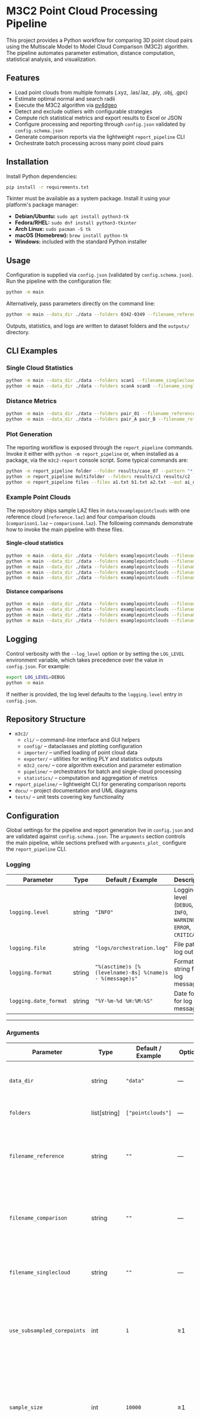 # M3C2 Point Cloud Processing Pipeline

This project provides a Python workflow for comparing 3D point cloud pairs using the Multiscale Model to Model Cloud Comparison (M3C2) algorithm. The pipeline automates parameter estimation, distance computation, statistical analysis, and visualization.

## Features
- Load point clouds from multiple formats (.xyz, .las/.laz, .ply, .obj, .gpc)
- Estimate optimal normal and search radii
- Execute the M3C2 algorithm via [py4dgeo](https://github.com/py4dgeo/py4dgeo)
- Detect and exclude outliers with configurable strategies
- Compute rich statistical metrics and export results to Excel or JSON
- Configure processing and reporting through `config.json` validated by `config.schema.json`
- Generate comparison reports via the lightweight `report_pipeline` CLI
- Orchestrate batch processing across many point cloud pairs

## Installation
Install Python dependencies:

```bash
pip install -r requirements.txt
```

Tkinter must be available as a system package. Install it using your platform's
package manager:

- **Debian/Ubuntu:** `sudo apt install python3-tk`
- **Fedora/RHEL:** `sudo dnf install python3-tkinter`
- **Arch Linux:** `sudo pacman -S tk`
- **macOS (Homebrew):** `brew install python-tk`
- **Windows:** included with the standard Python installer

## Usage
Configuration is supplied via `config.json` (validated by `config.schema.json`).
Run the pipeline with the configuration file:

```bash
python -m main
```

Alternatively, pass parameters directly on the command line:

```bash
python -m main --data_dir ./data --folders 0342-0349 --filename_reference reference.ply --filename_comparison comparison.ply
```

Outputs, statistics, and logs are written to dataset folders and the `outputs/` directory.

## CLI Examples

### Single Cloud Statistics

```bash
python -m main --data_dir ./data --folders scan1 --filename_singlecloud surface.las --stats_singleordistance single
python -m main --data_dir ./data --folders scanA scanB --filename_singlecloud points.ply --stats_singleordistance single --output_format json
```

### Distance Metrics

```bash
python -m main --data_dir ./data --folders pair_01 --filename_reference ref.ply --filename_comparison cmp.ply --stats_singleordistance distance
python -m main --data_dir ./data --folders pair_A pair_B --filename_reference ref.las --filename_comparison cmp.las --stats_singleordistance distance --use_subsampled_corepoints 5 --outlier_detection_method nmad
```

### Plot Generation

The reporting workflow is exposed through the `report_pipeline` commands. Invoke
it either with `python -m report_pipeline` or, when installed as a package, via
the `m3c2-report` console script. Some typical commands are:

```bash
python -m report_pipeline folder --folder results/case_07 --pattern "*_distances.txt" --out case_07.pdf
python -m report_pipeline multifolder --folders results/c1 results/c2 --pattern "*_dist.txt" --paired --out all_cases.pdf
python -m report_pipeline files --files a1.txt b1.txt a2.txt --out ai_overlay.pdf --legend
```

### Example Point Clouds

The repository ships sample LAZ files in `data/examplepointclouds` with one
reference cloud (`reference.laz`) and four comparison clouds
(`comparison1.laz` – `comparison4.laz`). The following commands demonstrate how
to invoke the main pipeline with these files.

#### Single-cloud statistics

```bash
python -m main --data_dir ./data --folders examplepointclouds --filename_singlecloud reference.laz --stats_singleordistance single --use_subsampled_corepoints 1 --sample_size 10000 --scale_strategy radius --only_stats --output_format excel --project EXAMPLE --normal_override 0.1 --proj_override 0.2 --use_existing_params --outlier_detection_method rmse --outlier_multiplicator 3.0
python -m main --data_dir ./data --folders examplepointclouds --filename_singlecloud comparison1.laz --stats_singleordistance single --use_subsampled_corepoints 1 --sample_size 10000 --scale_strategy radius --only_stats --output_format excel --project EXAMPLE --normal_override 0.1 --proj_override 0.2 --use_existing_params --outlier_detection_method rmse --outlier_multiplicator 3.0
python -m main --data_dir ./data --folders examplepointclouds --filename_singlecloud comparison2.laz --stats_singleordistance single --use_subsampled_corepoints 1 --sample_size 10000 --scale_strategy radius --only_stats --output_format excel --project EXAMPLE --normal_override 0.1 --proj_override 0.2 --use_existing_params --outlier_detection_method rmse --outlier_multiplicator 3.0
python -m main --data_dir ./data --folders examplepointclouds --filename_singlecloud comparison3.laz --stats_singleordistance single --use_subsampled_corepoints 1 --sample_size 10000 --scale_strategy radius --only_stats --output_format excel --project EXAMPLE --normal_override 0.1 --proj_override 0.2 --use_existing_params --outlier_detection_method rmse --outlier_multiplicator 3.0
python -m main --data_dir ./data --folders examplepointclouds --filename_singlecloud comparison4.laz --stats_singleordistance single --use_subsampled_corepoints 1 --sample_size 10000 --scale_strategy radius --only_stats --output_format excel --project EXAMPLE --normal_override 0.1 --proj_override 0.2 --use_existing_params --outlier_detection_method rmse --outlier_multiplicator 3.0
```

#### Distance comparisons

```bash
python -m main --data_dir ./data --folders examplepointclouds --filename_reference reference.laz --filename_comparison comparison1.laz --stats_singleordistance distance --use_subsampled_corepoints 5 --sample_size 10000 --scale_strategy radius --no-only_stats --output_format json --project EXAMPLE --normal_override 0.1 --proj_override 0.2 --no-use_existing_params --outlier_detection_method nmad --outlier_multiplicator 3.0
python -m main --data_dir ./data --folders examplepointclouds --filename_reference reference.laz --filename_comparison comparison2.laz --stats_singleordistance distance --use_subsampled_corepoints 5 --sample_size 10000 --scale_strategy radius --no-only_stats --output_format json --project EXAMPLE --normal_override 0.1 --proj_override 0.2 --no-use_existing_params --outlier_detection_method nmad --outlier_multiplicator 3.0
python -m main --data_dir ./data --folders examplepointclouds --filename_reference reference.laz --filename_comparison comparison3.laz --stats_singleordistance distance --use_subsampled_corepoints 5 --sample_size 10000 --scale_strategy radius --no-only_stats --output_format json --project EXAMPLE --normal_override 0.1 --proj_override 0.2 --no-use_existing_params --outlier_detection_method nmad --outlier_multiplicator 3.0
python -m main --data_dir ./data --folders examplepointclouds --filename_reference reference.laz --filename_comparison comparison4.laz --stats_singleordistance distance --use_subsampled_corepoints 5 --sample_size 10000 --scale_strategy radius --no-only_stats --output_format json --project EXAMPLE --normal_override 0.1 --proj_override 0.2 --no-use_existing_params --outlier_detection_method nmad --outlier_multiplicator 3.0
```

## Logging

Control verbosity with the `--log_level` option or by setting the `LOG_LEVEL`
environment variable, which takes precedence over the value in `config.json`.
For example:

```bash
export LOG_LEVEL=DEBUG
python -m main
```

If neither is provided, the log level defaults to the `logging.level` entry in
`config.json`.

## Repository Structure
- `m3c2/`
  - `cli/` – command-line interface and GUI helpers
  - `config/` – dataclasses and plotting configuration
  - `importer/` – unified loading of point cloud data
  - `exporter/` – utilities for writing PLY and statistics outputs
  - `m3c2_core/` – core algorithm execution and parameter estimation
  - `pipeline/` – orchestrators for batch and single-cloud processing
  - `statistics/` – computation and aggregation of metrics
- `report_pipeline/` – lightweight CLI for generating comparison reports
- `docu/` – project documentation and UML diagrams
- `tests/` – unit tests covering key functionality

## Configuration

Global settings for the pipeline and report generation live in `config.json` and are validated against `config.schema.json`. The `arguments` section controls the main pipeline, while sections prefixed with `arguments_plot_` configure the `report_pipeline` CLI.

### Logging

| Parameter            | Type    | Default / Example                                   | Description |
|----------------------|---------|----------------------------------------------------|-------------|
| `logging.level`      | string  | `"INFO"`                                           | Logging level (`DEBUG`, `INFO`, `WARNING`, `ERROR`, `CRITICAL`). |
| `logging.file`       | string  | `"logs/orchestration.log"`                         | File path for log output. |
| `logging.format`     | string  | `"%(asctime)s [%(levelname)-8s] %(name)s - %(message)s"` | Format string for log messages. |
| `logging.date_format`| string  | `"%Y-%m-%d %H:%M:%S"`                              | Date format for log messages. |

---

### Arguments

| Parameter                 | Type           | Default / Example | Options                                         | Description |
|---------------------------|----------------|------------------|-------------------------------------------------|-------------|
| `data_dir`                | string         | `"data"`         | —                                               | Input directory containing point cloud folders. |
| `folders`                 | list\[string]  | `["pointclouds"]`| —                                               | List of folders containing point clouds. |
| `filename_reference`      | string         | `""`             | —                                               | Reference point cloud file for distance calculation (not used for single cloud statistics). |
| `filename_comparison`     | string         | `""`             | —                                               | Comparison point cloud file for distance calculation (not used for single cloud statistics). |
| `filename_singlecloud`    | string         | `""`             | —                                               | Single point cloud filename used for single-cloud statistics. |
| `use_subsampled_corepoints` | int          | `1`              | ≥1                                              | Use subsampled core points for distance computation. Eg. 3: Every 3rd point is used for the subsample. |
| `sample_size`             | int            | `10000`          | ≥1                                              | Number of core points used for parameter estimation (normal & projection scale). Not used to subsample distances. |
| `scale_strategy`          | string         | `"radius"`       | `radius`                                        | Parameter estimation strategy. `radius`: derive scales from neighborhood radius. |
| `only_stats`              | boolean        | `true`           | `true`, `false`                                 | Whether to skip M3C2 distances. `true`: compute only statistics; `false`: run full distance analysis. |
| `stats_singleordistance`  | string         | `"single"`       | `single`, `distance`, `plot`                    | Statistics mode. `single`: metrics for a single cloud; `distance`: pairwise distance analysis; `plot`: create plots from existing distance files. |
| `output_format`           | string         | `"excel"`        | `excel`, `json`                                 | Result export format. `excel`: write `.xlsx`; `json`: write JSON file. |
| `project`                 | string         | `"PROJECT"`      | —                                               | Project name used as prefix for folders and output files. |
| `normal_override`         | float / null   | `null`           | —                                               | Manual override for normal scale instead of automatic estimation. |
| `proj_override`           | float / null   | `null`           | —                                               | Manual override for projection scale instead of automatic estimation. |
| `use_existing_params`     | boolean        | `false`          | `true`, `false`                                 | Whether to reuse parameter file. `true`: load existing parameters; `false`: re-estimate parameters. |
| `outlier_detection_method`| string         | `"rmse"`         | `rmse`, `mad`, `nmad`, `std`                    | Outlier removal strategy. `rmse`: threshold by root mean square error; `mad`: median absolute deviation; `nmad`: normalized MAD; `std`: standard deviation. |
| `outlier_multiplicator`   | float          | `3.0`            | —                                               | Multiplicator applied by the chosen outlier method. |
| `log_level`               | string         | `"INFO"`         | `DEBUG`, `INFO`, `WARNING`, `ERROR`, `CRITICAL` | Overrides logging verbosity. `DEBUG`: detailed diagnostics; `INFO`: general messages; `WARNING`: potential issues; `ERROR`: errors; `CRITICAL`: fatal errors. |
